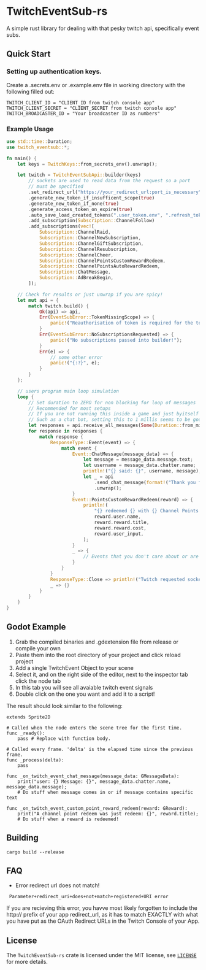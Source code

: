 # TwitchEventSub-rs

A simple rust library for dealing with that pesky twitch api, specifically event subs.

## Quick Start

### Setting up authentication keys.

Create a .secrets.env or .example.env file in working directory with the following filled out:

```dotenv
TWITCH_CLIENT_ID = "CLIENT_ID from twitch console app"
TWITCH_CLIENT_SECRET = "CLIENT_SECRET from twitch console app"
TWITCH_BROADCASTER_ID = "Your broadcaster ID as numbers"
```

### Example Usage

```rust
use std::time::Duration;
use twitch_eventsub::*;

fn main() {
    let keys = TwitchKeys::from_secrets_env().unwrap();

    let twitch = TwitchEventSubApi::builder(keys)
        // sockets are used to read data from the request so a port
        // must be specified
        .set_redirect_url("https://your_redirect_url:port_is_necessary")
        .generate_new_token_if_insufficent_scope(true)
        .generate_new_token_if_none(true)
        .generate_access_token_on_expire(true)
        .auto_save_load_created_tokens(".user_token.env", ".refresh_token.env")
        .add_subscription(Subscription::ChannelFollow)
        .add_subscriptions(vec![
            Subscription::ChannelRaid,
            Subscription::ChannelNewSubscription,
            Subscription::ChannelGiftSubscription,
            Subscription::ChannelResubscription,
            Subscription::ChannelCheer,
            Subscription::ChannelPointsCustomRewardRedeem,
            Subscription::ChannelPointsAutoRewardRedeem,
            Subscription::ChatMessage,
            Subscription::AdBreakBegin,
        ]);

    // Check for results or just unwrap if you are spicy!
    let mut api = {
        match twitch.build() {
            Ok(api) => api,
            Err(EventSubError::TokenMissingScope) => {
                panic!("Reauthorisation of token is required for the token to have all the requested subscriptions.");
            }
            Err(EventSubError::NoSubscriptionsRequested) => {
                panic!("No subscriptions passed into builder!");
            }
            Err(e) => {
                // some other error
                panic!("{:?}", e);
            }
        }
    };

    // users program main loop simulation
    loop {
        // Set duration to ZERO for non blocking for loop of messages
        // Recommended for most setups
        // If you are not running this inside a game and just byitself
        // Such as a chat bot, setting this to 1 millis seems to be good
        let responses = api.receive_all_messages(Some(Duration::from_millis(1)));
        for response in responses {
            match response {
                ResponseType::Event(event) => {
                    match event {
                        Event::ChatMessage(message_data) => {
                            let message = message_data.message.text;
                            let username = message_data.chatter.name;
                            println!("{} said: {}", username, message);
                            let _ = api
                                .send_chat_message(format!("Thank you for chatting {}!", username))
                                .unwrap();
                        }
                        Event::PointsCustomRewardRedeem(reward) => {
                            println!(
                                "{} redeemed {} with {} Channel Points: {}",
                                reward.user.name,
                                reward.reward.title,
                                reward.reward.cost,
                                reward.user_input,
                            );
                        }
                        _ => {
                            // Events that you don't care about or are not subscribed to, can be ignored.
                        }
                    }
                }
                ResponseType::Close => println!("Twitch requested socket close."),
                _ => {}
            }
        }
    }
}
```

## Godot Example

1. Grab the compiled binaries and .gdextension file from release or compile your own
2. Paste them into the root directory of your project and click reload project
3. Add a single TwitchEvent Object to your scene
4. Select it, and on the right side of the editor, next to the inspector tab click the node tab
5. In this tab you will see all avaiable twitch event signals
6. Double click on the one you want and add it to a script!

The result should look similar to the following:

```GDScript
extends Sprite2D

# Called when the node enters the scene tree for the first time.
func _ready():
	pass # Replace with function body.

# Called every frame. 'delta' is the elapsed time since the previous frame.
func _process(delta):
	pass

func _on_twitch_event_chat_message(message_data: GMessageData):
	print("user: {} Message: {}", message_data.chatter.name, message_data.message);
	# Do stuff when message comes in or if message contains specific text

func _on_twitch_event_custom_point_reward_redeem(reward: GReward):
	print("A channel point redeem was just redeem: {}", reward.title);
	# Do stuff when a reward is redeemed!
```

## Building

```doc
cargo build --release
```

## FAQ

- Error redirect url does not match!

```doc
 Parameter+redirect_uri+does+not+match+registered+URI error
```

If you are recieving this error, you havve most likely forgotten to include the http:// prefix of your app redirect_url, as it has to match EXACTLY with what you have put as the OAuth Redirect URLs in the Twitch Console of your App.

## License

The `TwitchEventSub-rs` crate is licensed under the MIT license, see [`LICENSE`](LICENSE) for more
details.
